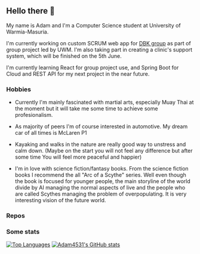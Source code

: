 ## Hello there 👋

My name is Adam and I'm a Computer Science student at University of Warmia-Masuria.

I'm currently working on custom SCRUM web app for [DBK group](https://grupadbk.com/) as part of group project led by UWM. I'm also taking part in creating a clinic's support system, which will be finished on the 5th June.

I'm currently learning React for group project use, and Spring Boot for Cloud and REST API for my next project in the near future.


### Hobbies

- Currently I'm mainly fascinated with martial arts, especially Muay Thai at the moment but it will take me some time to achieve some profesionalism.

- As majority of peers I'm of course interested in automotive. My dream car of all times is McLaren P1 <!-- 2 zdanie raczej do usunięcia-->

- Kayaking and walks in the nature are really good way to unstress and calm down. (Maybe on the start you will not feel any difference but after some time You will feel more peaceful and happier)

- I'm in love with science fiction/fantasy books. From the science fiction books I recommend the all "Arc of a Scythe" series. Well even though the book is focused for younger people, the main storyline of the world divide by AI managing the normal aspects of live and the people who are called Scythes managing the problem of overpopulating. It is very interesting vision of the future world.


### Repos



### Some stats
[![Top Languages](https://github-readme-stats.vercel.app/api/top-langs/?username=adam4531&layout=compact)](https://github.com/anuraghazra/github-readme-stats)
[![Adam4531's GitHub stats](https://github-readme-stats.vercel.app/api?username=adam4531&show_icons=true&theme=transparent)
](https://github.com/anuraghazra/github-readme-stats)

<!--
**Adam4531/Adam4531** is a ✨ _special_ ✨ repository because its `README.md` (this file) appears on your GitHub profile.

Here are some ideas to get you started:

- 🔭 I’m currently working on ...
- 🌱 I’m currently learning ...
- 👯 I’m looking to collaborate on ...
- 🤔 I’m looking for help with ...
- 💬 Ask me about ...
- 📫 How to reach me: ...
- 😄 Pronouns: ...
- ⚡ Fun fact: ...
-->
